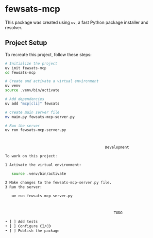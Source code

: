 # fewsats-mcp

 This package was created using `uv`, a fast Python package installer and resolver.

 ## Project Setup

 To recreate this project, follow these steps:

 ```bash
 # Initialize the project
 uv init fewsats-mcp
 cd fewsats-mcp

 # Create and activate a virtual environment
 uv venv
 source .venv/bin/activate

 # Add dependencies
 uv add "mcp[cli]" fewsats

 # Create main server file
 mv main.py fewsats-mcp-server.py

 # Run the server
 uv run fewsats-mcp-server.py



                                               Development

To work on this project:

 1 Activate the virtual environment:

    source .venv/bin/activate

 2 Make changes to the fewsats-mcp-server.py file.
 3 Run the server:

    uv run fewsats-mcp-server.py



                                                   TODO

 • [ ] Add tests
 • [ ] Configure CI/CD
 • [ ] Publish the package
